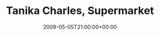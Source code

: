 ---
templateKey: event
guid: 0894a999-6eab-11ea-99c5-002590d1d1b0
date: 2009-05-05T21:00:00+00:00
eventTime: '9pm'
title: Tanika Charles, Supermarket
artist: Tanika Charles
city: Toronto
venue: Supermarket
group: LEO37
guests: Backed by LEO37
---